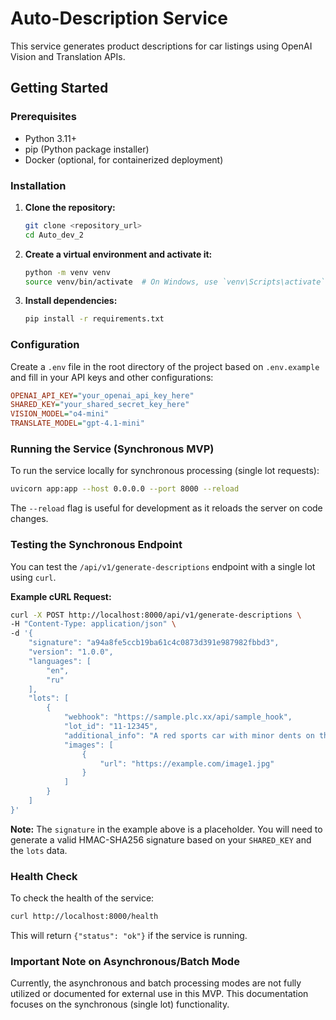 # Auto-Description Service

This service generates product descriptions for car listings using OpenAI Vision and Translation APIs.

## Getting Started

### Prerequisites

- Python 3.11+
- pip (Python package installer)
- Docker (optional, for containerized deployment)

### Installation

1.  **Clone the repository:**

    ```bash
    git clone <repository_url>
    cd Auto_dev_2
    ```

2.  **Create a virtual environment and activate it:**

    ```bash
    python -m venv venv
    source venv/bin/activate  # On Windows, use `venv\Scripts\activate`
    ```

3.  **Install dependencies:**

    ```bash
    pip install -r requirements.txt
    ```

### Configuration

Create a `.env` file in the root directory of the project based on `.env.example` and fill in your API keys and other configurations:

```ini
OPENAI_API_KEY="your_openai_api_key_here"
SHARED_KEY="your_shared_secret_key_here"
VISION_MODEL="o4-mini"
TRANSLATE_MODEL="gpt-4.1-mini"
```

### Running the Service (Synchronous MVP)

To run the service locally for synchronous processing (single lot requests):

```bash
uvicorn app:app --host 0.0.0.0 --port 8000 --reload
```

The `--reload` flag is useful for development as it reloads the server on code changes.

### Testing the Synchronous Endpoint

You can test the `/api/v1/generate-descriptions` endpoint with a single lot using `curl`.

**Example cURL Request:**

```bash
curl -X POST http://localhost:8000/api/v1/generate-descriptions \
-H "Content-Type: application/json" \
-d '{
    "signature": "a94a8fe5ccb19ba61c4c0873d391e987982fbbd3",
    "version": "1.0.0",
    "languages": [
        "en",
        "ru"
    ],
    "lots": [
        {
            "webhook": "https://sample.plc.xx/api/sample_hook",
            "lot_id": "11-12345",
            "additional_info": "A red sports car with minor dents on the front bumper.",
            "images": [
                {
                    "url": "https://example.com/image1.jpg"
                }
            ]
        }
    ]
}'
```

**Note:** The `signature` in the example above is a placeholder. You will need to generate a valid HMAC-SHA256 signature based on your `SHARED_KEY` and the `lots` data.

### Health Check

To check the health of the service:

```bash
curl http://localhost:8000/health
```

This will return `{"status": "ok"}` if the service is running.

### Important Note on Asynchronous/Batch Mode

Currently, the asynchronous and batch processing modes are not fully utilized or documented for external use in this MVP. This documentation focuses on the synchronous (single lot) functionality.
